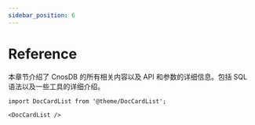 ```yaml
---
sidebar_position: 6
---
```


# Reference

本章节介绍了 CnosDB 的所有相关内容以及 API 和参数的详细信息。包括 SQL 语法以及一些工具的详细介绍。

```mdx-code-block
import DocCardList from '@theme/DocCardList';

<DocCardList />
```
